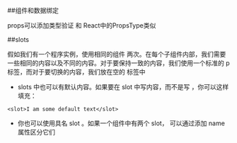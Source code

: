 ##组件和数据绑定

props可以添加类型验证 和 React中的PropsType类似

##slots

假如我们有一个程序实例，使用相同的组件 <app-child> 两次。在每个子组件内部，我们需要一些相同的内容以及不同的内容。对于要保持一致的内容，我们使用一个标准的 p 标签，而对于要切换的内容，我们放在空的 <slot></slot> 标签中

* slots 中也可以有默认内容。如果要在 slot 中写内容，而不是写 <slot></slot>，你可以这样填充：
```
<slot>I am some default text</slot>
```

* 你也可以使用具名 slot 。如果一个组件中有两个 slot， 可以通过添加 name 属性区分它们